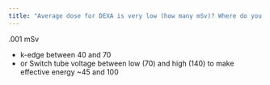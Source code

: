 ```yaml
---
title: "Average dose for DEXA is very low (how many mSv)? Where do you put the k-edge for DEXA?"
---
```

.001 mSv

- k-edge between 40 and 70
- or Switch tube voltage between low (70) and high (140) to make effective energy ~45 and 100

